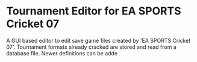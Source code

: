 Tournament Editor for EA SPORTS Cricket 07
========

A GUI based editor to edit save game files created by 'EA SPORTS Cricket 07'. Tournament formats already cracked are stored and read from a database file. Newer definitions can be adde